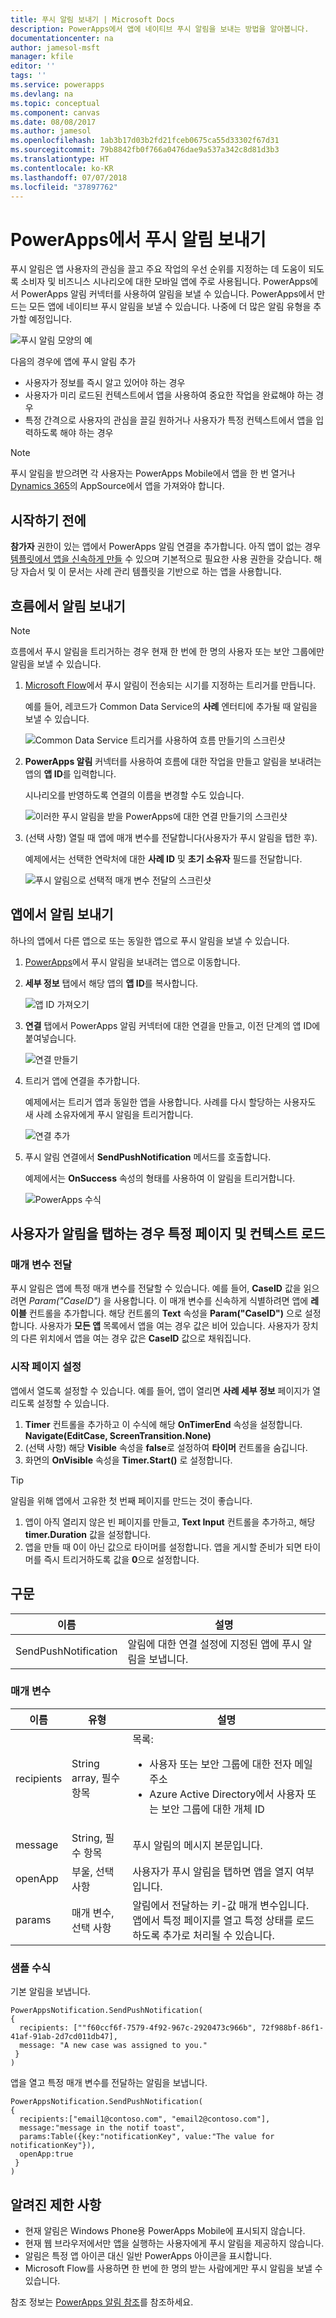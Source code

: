 ```yaml
---
title: 푸시 알림 보내기 | Microsoft Docs
description: PowerApps에서 앱에 네이티브 푸시 알림을 보내는 방법을 알아봅니다.
documentationcenter: na
author: jamesol-msft
manager: kfile
editor: ''
tags: ''
ms.service: powerapps
ms.devlang: na
ms.topic: conceptual
ms.component: canvas
ms.date: 08/08/2017
ms.author: jamesol
ms.openlocfilehash: 1ab3b17d03b2fd21fceb0675ca55d33302f67d31
ms.sourcegitcommit: 79b8842fb0f766a0476dae9a537a342c8d81d3b3
ms.translationtype: HT
ms.contentlocale: ko-KR
ms.lasthandoff: 07/07/2018
ms.locfileid: "37897762"
---
```

# <a name="send-a-push-notification-in-powerapps"></a>PowerApps에서 푸시 알림 보내기
푸시 알림은 앱 사용자의 관심을 끌고 주요 작업의 우선 순위를 지정하는 데 도움이 되도록 소비자 및 비즈니스 시나리오에 대한 모바일 앱에 주로 사용됩니다. PowerApps에서 PowerApps 알림 커넥터를 사용하여 알림을 보낼 수 있습니다. PowerApps에서 만드는 모든 앱에 네이티브 푸시 알림을 보낼 수 있습니다. 나중에 더 많은 알림 유형을 추가할 예정입니다.

![푸시 알림 모양의 예](./media/add-notifications/pic1-notification-screenshot.png)

다음의 경우에 앱에 푸시 알림 추가

* 사용자가 정보를 즉시 알고 있어야 하는 경우
* 사용자가 미리 로드된 컨텍스트에서 앱을 사용하여 중요한 작업을 완료해야 하는 경우
* 특정 간격으로 사용자의 관심을 끌길 원하거나 사용자가 특정 컨텍스트에서 앱을 입력하도록 해야 하는 경우

> [!NOTE]
> 푸시 알림을 받으려면 각 사용자는 PowerApps Mobile에서 앱을 한 번 열거나 [Dynamics 365](https://home.dynamics.com/)의 AppSource에서 앱을 가져와야 합니다.

## <a name="before-you-start"></a>시작하기 전에
**참가자** 권한이 있는 앱에서 PowerApps 알림 연결을 추가합니다. 아직 앱이 없는 경우 [템플릿에서 앱을 신속하게 만들](get-started-test-drive.md) 수 있으며 기본적으로 필요한 사용 권한을 갖습니다. 해당 자습서 및 이 문서는 사례 관리 템플릿을 기반으로 하는 앱을 사용합니다.

## <a name="send-a-notification-from-a-flow"></a>흐름에서 알림 보내기
> [!NOTE]
> 흐름에서 푸시 알림을 트리거하는 경우 현재 한 번에 한 명의 사용자 또는 보안 그룹에만 알림을 보낼 수 있습니다.

1. [Microsoft Flow](https://flow.microsoft.com)에서 푸시 알림이 전송되는 시기를 지정하는 트리거를 만듭니다.

    예를 들어, 레코드가 Common Data Service의 **사례** 엔터티에 추가될 때 알림을 보낼 수 있습니다.

    ![Common Data Service 트리거를 사용하여 흐름 만들기의 스크린샷](./media/add-notifications/pic4-step1-flowupdated.png)
2. **PowerApps 알림** 커넥터를 사용하여 흐름에 대한 작업을 만들고 알림을 보내려는 앱의 **앱 ID**를 입력합니다.

    시나리오를 반영하도록 연결의 이름을 변경할 수도 있습니다.

    ![이러한 푸시 알림을 받을 PowerApps에 대한 연결 만들기의 스크린샷](./media/add-notifications/pic5-step2-create-connection.jpg)
3. (선택 사항) 열릴 때 앱에 매개 변수를 전달합니다(사용자가 푸시 알림을 탭한 후).

    예제에서는 선택한 연락처에 대한 **사례 ID** 및 **초기 소유자** 필드를 전달합니다.

    ![푸시 알림으로 선택적 매개 변수 전달의 스크린샷](./media/add-notifications/pic6-step3-configure-notif.jpg)

## <a name="send-a-notification-from-an-app"></a>앱에서 알림 보내기
하나의 앱에서 다른 앱으로 또는 동일한 앱으로 푸시 알림을 보낼 수 있습니다.

1. [PowerApps](https://web.powerapps.com/)에서 푸시 알림을 보내려는 앱으로 이동합니다.
2. **세부 정보** 탭에서 해당 앱의 **앱 ID**를 복사합니다.

    ![앱 ID 가져오기](./media/add-notifications/grab-id.png)
3. **연결** 탭에서 PowerApps 알림 커넥터에 대한 연결을 만들고, 이전 단계의 앱 ID에 붙여넣습니다.

    ![연결 만들기](./media/add-notifications/create-connection.png)
4. 트리거 앱에 연결을 추가합니다.

    예제에서는 트리거 앱과 동일한 앱을 사용합니다. 사례를 다시 할당하는 사용자도 새 사례 소유자에게 푸시 알림을 트리거합니다.

    ![연결 추가](./media/add-notifications/add-connection.png)
5. 푸시 알림 연결에서 **SendPushNotification** 메서드를 호출합니다.

    예제에서는 **OnSuccess** 속성의 형태를 사용하여 이 알림을 트리거합니다.

    ![PowerApps 수식](./media/add-notifications/powerapps-function.png)

## <a name="load-a-specific-page-and-context-when-a-user-taps-the-notification"></a>사용자가 알림을 탭하는 경우 특정 페이지 및 컨텍스트 로드
### <a name="pass-parameters"></a>매개 변수 전달
푸시 알림은 앱에 특정 매개 변수를 전달할 수 있습니다. 예를 들어, **CaseID** 값을 읽으려면 *Param("CaseID")* 을 사용합니다. 이 매개 변수를 신속하게 식별하려면 앱에 **레이블** 컨트롤을 추가합니다. 해당 컨트롤의 **Text** 속성을 **Param("CaseID")** 으로 설정합니다. 사용자가 **모든 앱** 목록에서 앱을 여는 경우 값은 비어 있습니다. 사용자가 장치의 다른 위치에서 앱을 여는 경우 값은 **CaseID** 값으로 채워집니다.

### <a name="set-the-start-page"></a>시작 페이지 설정
앱에서 열도록 설정할 수 있습니다. 예를 들어, 앱이 열리면 **사례 세부 정보** 페이지가 열리도록 설정할 수 있습니다.

1. **Timer** 컨트롤을 추가하고 이 수식에 해당 **OnTimerEnd** 속성을 설정합니다.
   <br>**Navigate(EditCase, ScreenTransition.None)**
2. (선택 사항) 해당 **Visible** 속성을 **false**로 설정하여 **타이머** 컨트롤을 숨깁니다.
3. 화면의 **OnVisible** 속성을 **Timer.Start()** 로 설정합니다.

> [!TIP]
> 알림을 위해 앱에서 고유한 첫 번째 페이지를 만드는 것이 좋습니다.
> 
> 1. 앱이 아직 열리지 않은 빈 페이지를 만들고, **Text Input** 컨트롤을 추가하고, 해당 **timer.Duration** 값을 설정합니다.
> 2. 앱을 만들 때 0이 아닌 값으로 타이머를 설정합니다. 앱을 게시할 준비가 되면 타이머를 즉시 트리거하도록 값을 **0**으로 설정합니다.

## <a name="syntax"></a>구문

| 이름 | 설명 |
| --- | --- |
| SendPushNotification |알림에 대한 연결 설정에 지정된 앱에 푸시 알림을 보냅니다. |

### <a name="parameters"></a>매개 변수

| 이름 | 유형 | 설명 |
| --- | --- | --- |
| recipients |String array, 필수 항목 |목록: <ul> <li>사용자 또는 보안 그룹에 대한 전자 메일 주소</li> <li>Azure Active Directory에서 사용자 또는 보안 그룹에 대한 개체 ID</li></ul> |
| message |String, 필수 항목 |푸시 알림의 메시지 본문입니다. |
| openApp |부울, 선택 사항 |사용자가 푸시 알림을 탭하면 앱을 열지 여부입니다. |
| params |매개 변수, 선택 사항 |알림에서 전달하는 키-값 매개 변수입니다. 앱에서 특정 페이지를 열고 특정 상태를 로드하도록 추가로 처리될 수 있습니다. |

### <a name="sample-formulas"></a>샘플 수식
기본 알림을 보냅니다.

```
PowerAppsNotification.SendPushNotification(
{
  recipients: [""f60ccf6f-7579-4f92-967c-2920473c966b", 72f988bf-86f1-41af-91ab-2d7cd011db47],
  message: "A new case was assigned to you."
 }
)
```

앱을 열고 특정 매개 변수를 전달하는 알림을 보냅니다.

```
PowerAppsNotification.SendPushNotification(
{
  recipients:["email1@contoso.com", "email2@contoso.com"],
  message:"message in the notif toast",
  params:Table({key:"notificationKey", value:"The value for notificationKey"}),
  openApp:true
 }
)
```

## <a name="known-limitations"></a>알려진 제한 사항
* 현재 알림은 Windows Phone용 PowerApps Mobile에 표시되지 않습니다.
* 현재 웹 브라우저에서만 앱을 실행하는 사용자에게 푸시 알림을 제공하지 않습니다.
* 알림은 특정 앱 아이콘 대신 일반 PowerApps 아이콘을 표시합니다.
* Microsoft Flow를 사용하면 한 번에 한 명의 받는 사람에게만 푸시 알림을 보낼 수 있습니다.

참조 정보는 [PowerApps 알림 참조](https://docs.microsoft.com/connectors/powerappsnotification/)를 참조하세요.

